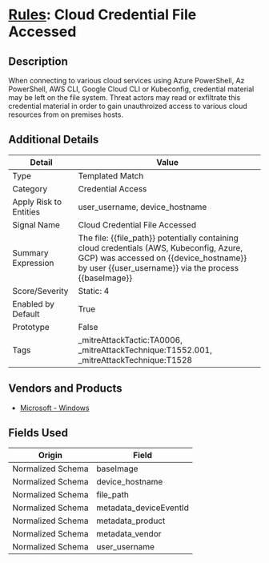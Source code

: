 # [Rules](README.md): Cloud Credential File Accessed

## Description
When connecting to various cloud services using Azure PowerShell, Az PowerShell, AWS CLI, Google Cloud CLI or Kubeconfig, credential material may be left on the file system. Threat actors may read or exfiltrate this credential material in order to gain unauthroized access to various cloud resources from on premises hosts.

## Additional Details
|Detail|Value|
|----|----|
|Type|Templated Match|
|Category|Credential Access|
|Apply Risk to Entities|user_username, device_hostname|
|Signal Name|Cloud Credential File Accessed|
|Summary Expression|The file: {{file_path}} potentially containing cloud credentials (AWS, Kubeconfig, Azure, GCP) was accessed on {{device_hostname}} by user {{user_username}} via the process {{baseImage}}|
|Score/Severity|Static: 4|
|Enabled by Default|True|
|Prototype|False|
|Tags|_mitreAttackTactic:TA0006, _mitreAttackTechnique:T1552.001, _mitreAttackTechnique:T1528|
## Vendors and Products
- [Microsoft - Windows](../products/1ff7546c-cb36-4a24-87f7-89d2cecc5761.md)


## Fields Used

|Origin|Field|
|----|----|
|Normalized Schema|baseImage|
|Normalized Schema|device_hostname|
|Normalized Schema|file_path|
|Normalized Schema|metadata_deviceEventId|
|Normalized Schema|metadata_product|
|Normalized Schema|metadata_vendor|
|Normalized Schema|user_username|



